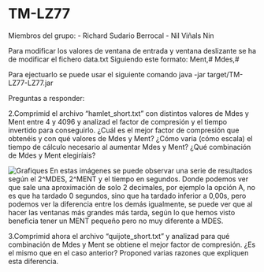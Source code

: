 # TM-LZ77
Miembros del grupo:
    - Richard Sudario Berrocal
    - Nil Viñals Nin

Para modificar los valores de ventana de entrada y ventana deslizante se ha de modificar el fichero data.txt
Siguiendo este formato:
Ment,#
Mdes,#


Para ejectuarlo se puede usar el siguiente comando
java -jar target/TM-LZ77-LZ77.jar

Preguntas a responder:

2.Comprimid el archivo “hamlet_short.txt” con distintos valores de Mdes y Ment entre 4 y 4096 y analizad el factor de compresión y el tiempo invertido para conseguirlo. ¿Cuál es el mejor factor de compresión que obtenéis y con qué valores de Mdes y Ment? ¿Cómo varia (cómo escala) el tiempo de cálculo necesario al aumentar Mdes y Ment? ¿Qué combinación de Mdes y Ment elegiríais?

![Grafiques](https://user-images.githubusercontent.com/31955883/114478041-b0318a80-9bfd-11eb-8309-5f0df6048fe4.png)
En estas imágenes se puede observar una serie de resultados según el 2^MDES, 2^MENT y el tiempo en segundos. Donde podemos ver que sale una aproximación de solo 2 decimales, por ejemplo la opción A, no es que ha tardado 0 segundos, sino que ha tardado inferior a 0,00s, pero podemos ver la diferencia entre los demás igualmente, se puede ver que al hacer las ventanas más grandes más tarda, según lo que hemos visto beneficia tener un MENT pequeño pero no muy diferente a MDES. 



3.Comprimid ahora el archivo “quijote_short.txt” y analizad para qué combinación de Mdes y Ment se obtiene el mejor factor de compresión. ¿Es el mismo que en el caso anterior? Proponed varias razones que expliquen esta diferencia.